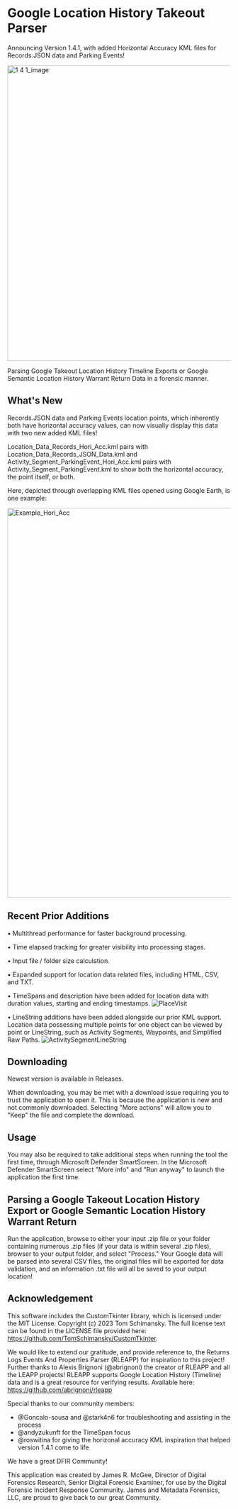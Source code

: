 # Google Location History Takeout Parser

Announcing Version 1.4.1, with added Horizontal Accuracy KML files for Records.JSON data and Parking Events!

<img width="1032" height="667" alt="1 4 1_image" src="https://github.com/user-attachments/assets/98048d1b-860d-49dc-b6a6-2a3dd7827f69" />

Parsing Google Takeout Location History Timeline Exports or Google Semantic Location History Warrant Return Data in a forensic manner.

## What's New

Records.JSON data and Parking Events location points, which inherently both have horizontal accuracy values, can now visually display this data with two new added KML files! 

Location_Data_Records_Hori_Acc.kml pairs with Location_Data_Records_JSON_Data.kml and Activity_Segment_ParkingEvent_Hori_Acc.kml pairs with Activity_Segment_ParkingEvent.kml to show both the horizontal accuracy, the point itself, or both.

Here, depicted through overlapping KML files opened using Google Earth, is one example:

<img width="1002" height="879" alt="Example_Hori_Acc" src="https://github.com/user-attachments/assets/f1abdfed-ba75-4e55-8631-a11662154535" />

## Recent Prior Additions

 • Multithread performance for faster background processing.

 • Time elapsed tracking for greater visibility into processing stages.

 • Input file / folder size calculation.

 • Expanded support for location data related files, including HTML, CSV, and TXT.

 • TimeSpans and description have been added for location data with duration values, starting and ending timestamps.
![PlaceVisit](https://github.com/user-attachments/assets/cd45b0e9-0f78-42df-9b59-84e08da44152)

 • LineString additions have been added alongside our prior KML support. Location data possessing multiple points for one object can be viewed by point or LineString, such as Activity Segments, Waypoints, and Simplified Raw Paths.
![ActivitySegmentLineString](https://github.com/user-attachments/assets/c0ce4f09-485a-40f6-85d8-5d013b80932c)

## Downloading

Newest version is available in Releases.

When downloading, you may be met with a download issue requiring you to trust the application to open it. This is because the application is new and not commonly downloaded. Selecting "More actions" will allow you to "Keep" the file and complete the download. 

## Usage

You may also be required to take additional steps when running the tool the first time, through Microsoft Defender SmartScreen. In the Microsoft Defender SmartScreen select "More info" and "Run anyway" to launch the application the first time. 

## Parsing a Google Takeout Location History Export or Google Semantic Location History Warrant Return

Run the application, browse to either your input .zip file or your folder containing numerous .zip files (if your data is within several .zip files), browser to your output folder, and select "Process." Your Google data will be parsed into several CSV files, the original files will be exported for data validation, and an information .txt file will all be saved to your output location!

## Acknowledgement

This software includes the CustomTkinter library, which is licensed under the MIT License. Copyright (c) 2023 Tom Schimansky. The full license text can be found in the LICENSE file provided here: https://github.com/TomSchimansky/CustomTkinter.

We would like to extend our gratitude, and provide reference to, the Returns Logs Events And Properties Parser (RLEAPP) for inspiration to this project! Further thanks to Alexis Brignoni (@abrignoni) the creator of RLEAPP and all the LEAPP projects! RLEAPP supports Google Location History (Timeline) data and is a great resource for verifying results. Available here: https://github.com/abrignoni/rleapp

Special thanks to our community members:
- @Goncalo-sousa and @stark4n6 for troubleshooting and assisting in the process
- @andyzukunft for the TimeSpan focus
- @roswitina for giving the horizonal accuracy KML inspiration that helped version 1.4.1 come to life

We have a great DFIR Community!

This application was created by James R. McGee, Director of Digital Forensics Research, Senior Digital Forensic Examiner, for use by the Digital Forensic Incident Response Community. James and Metadata Forensics, LLC, are proud to give back to our great Community.
